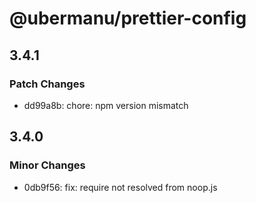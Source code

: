 # @ubermanu/prettier-config

## 3.4.1

### Patch Changes

- dd99a8b: chore: npm version mismatch

## 3.4.0

### Minor Changes

- 0db9f56: fix: require not resolved from noop.js
